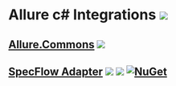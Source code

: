 # Allure c# Integrations   ![](https://bakanych.visualstudio.com/_apis/public/build/definitions/60930d4b-6231-4f3e-a77f-40e16c32a13d/3/badge)

## [Allure.Commons](https://github.com/allure-framework/allure-csharp/wiki/Allure.Commons)  [![](http://img.shields.io/nuget/vpre/Allure.Commons.svg?style=flat)](https://www.nuget.org/packages/Allure.Commons)

## [SpecFlow Adapter](https://github.com/allure-framework/allure-csharp/wiki/SpecFlow-Adapter)  ![](https://ci.appveyor.com/api/projects/status/hsxpmo8crnfld14r?svg=true) [![](http://img.shields.io/nuget/vpre/SpecFlow.Allure.svg?style=flat)](https://www.nuget.org/packages/SpecFlow.Allure) [![NuGet](https://img.shields.io/nuget/dt/SpecFlow.Allure.svg)](https://www.nuget.org/packages/SpecFlow.Allure)
